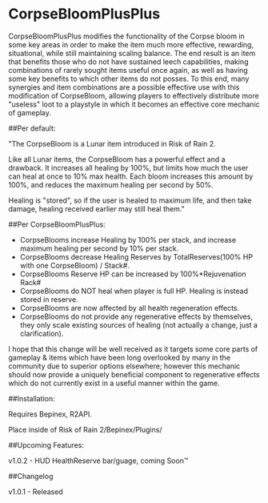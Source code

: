 # CorpseBloomPlusPlus
CorpseBloomPlusPlus modifies the functionality of the Corpse bloom in some key areas in order to make the item much more effective, rewarding, situational, while still maintaining scaling balance.
The end result is an item that benefits those who do not have sustained leech capabilities, making combinations of rarely sought items useful once again, as well as having some key benefits to which other items do not posses.
To this end, many synergies and item combinations are a possible effective use with this modification of CorpseBloom, allowing players to effectively distribute more "useless" loot to a playstyle in which it becomes an effective core mechanic of gameplay.

##Per default: 

"The CorpseBloom is a Lunar item introduced in Risk of Rain 2.

Like all Lunar items, the CorpseBloom has a powerful effect and a drawback. It increases all healing by 100%, but limits how much the user can heal at once to 10% max health. Each bloom increases this amount by 100%, and reduces the maximum healing per second by 50%.

Healing is "stored", so if the user is healed to maximum life, and then take damage, healing received earlier may still heal them."

##Per CorpseBloomPlusPlus:

* CorpseBlooms increase Healing by 100% per stack, and increase maximum healing per second by 10% per stack.
* CorpseBlooms decrease Healing Reserves by TotalReserves(100% HP with one CorpseBloom) / Stack#.
* CorpseBlooms Reserve HP can be increased by 100%*Rejuvenation Rack#
* CorpseBlooms do NOT heal when player is full HP. Healing is instead stored in reserve.
* CorpseBlooms are now affected by all health regeneration effects.
* CorpseBlooms do not provide any regenerative effects by themselves, they only scale existing sources of healing (not actually a change, just a clarification).

I hope that this change will be well received as it targets some core parts of gameplay & items which have been long overlooked by many in the community due to superior options elsewhere; however this mechanic should now provide a uniquely beneficial component to regenerative effects which do not currently exist in a useful manner within the game.


##Installation:

Requires Bepinex, R2API.

Place inside of Risk of Rain 2/Bepinex/Plugins/

##Upcoming Features:

v1.0.2 - HUD HealthReserve bar/guage, coming Soon™

##Changelog

v1.0.1 - Released
